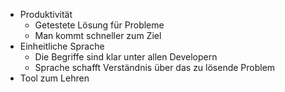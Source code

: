 - Produktivität
	- Getestete Lösung für Probleme
	- Man kommt schneller zum Ziel
- Einheitliche Sprache
	- Die Begriffe sind klar unter allen Developern
	- Sprache schafft Verständnis über das zu lösende Problem
- Tool zum Lehren
